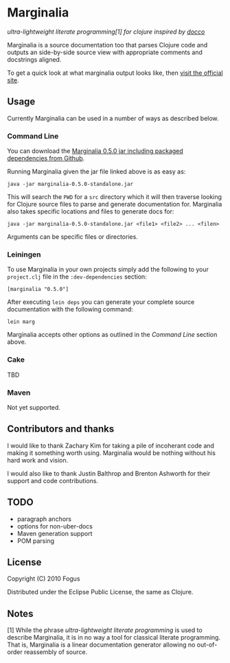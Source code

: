 Marginalia
==========
*ultra-lightweight literate programming[1] for clojure inspired by [docco](http://jashkenas.github.com/docco/)*

Marginalia is a source documentation too that parses Clojure code and outputs an side-by-side source view with appropriate comments and docstrings aligned.  

To get a quick look at what marginalia output looks like, then [visit the official site](http://fogus.me/fun/marginalia/).

Usage
-----

Currently Marginalia can be used in a number of ways as described below.

### Command Line

You can download the [Marginalia 0.5.0 jar including packaged dependencies from Github](https://github.com/downloads/fogus/marginalia/marginalia-0.5.0-standalone.jar).

Running Marginalia given the jar file linked above is as easy as:

    java -jar marginalia-0.5.0-standalone.jar

This will search the `PWD` for a `src` directory which it will then traverse looking for Clojure source files to parse and generate documentation for.  Marginalia also takes specific locations and files to generate docs for:

    java -jar marginalia-0.5.0-standalone.jar <file1> <file2> ... <filen>

Arguments can be specific files or directories.

### Leiningen

To use Marginalia in your own projects simply add the following to your `project.clj` file in the `:dev-dependencies` section:

    [marginalia "0.5.0"]

After executing `lein deps` you can generate your complete source documentation with the following command:

    lein marg

Marginalia accepts other options as outlined in the *Command Line* section above.

### Cake

TBD

### Maven

Not yet supported.

Contributors and thanks
-----------------------

I would like to thank Zachary Kim for taking a pile of incoherant code and making it something worth using.  Marginalia would be nothing without his hard work and vision.

I would also like to thank Justin Balthrop and Brenton Ashworth for their support and code contributions.

TODO
----
* paragraph anchors
* options for non-uber-docs
* Maven generation support
* POM parsing

License
-------

Copyright (C) 2010 Fogus

Distributed under the Eclipse Public License, the same as Clojure.

Notes
-----

[1] While the phrase *ultra-lightweight literate programming* is used to describe Marginalia, it is in no way a tool for classical literate programming.  That is, Marginalia is a linear documentation generator allowing no out-of-order reassembly of source.
